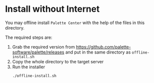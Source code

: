 # Install without Internet

You may offline install `Palette Center` with the help of the files in this directory.

The required steps are:

1. Grab the required version from <https://github.com/palette-software/palette/releases>
and put in the same directory as `offline-install.sh`
1. Copy the whole directory to the target server
1. Run the installer
    ```bash
    ./offline-install.sh
    ```

